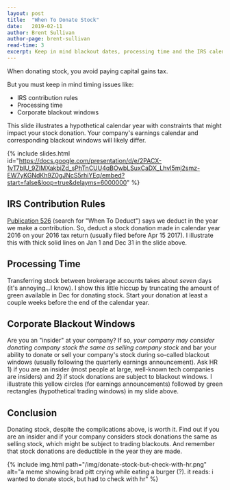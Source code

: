 ```yaml
---
layout: post
title:  "When To Donate Stock"
date:   2019-02-11
author: Brent Sullivan
author-page: brent-sullivan
read-time: 3
excerpt: Keep in mind blackout dates, processing time and the IRS calendar.
---
```


When donating stock, you avoid paying capital gains tax.

But you must keep in mind timing issues like:
+ IRS contribution rules
+ Processing time
+ Corporate blackout windows

This slide illustrates a hypothetical calendar year with constraints that might impact your stock donation. Your company's earnings calendar and corresponding blackout windows will likely differ. 

{% include slides.html id="https://docs.google.com/presentation/d/e/2PACX-1vT7bIU_9ZIMXakbiZd_sPhTnCUU4qBOwbLSuxCaDX_LhvI5mj2smz-EW7yKGNdKh9Z0gJNcS5rhiYEq/embed?start=false&loop=true&delayms=6000000" %}

IRS Contribution Rules
---
[Publication 526](https://www.irs.gov/pub/irs-pdf/p526.pdf) (search for "When To Deduct") says we deduct in the year we make a contribution. So, deduct a stock donation made in calendar year 2016 on your 2016 tax return (usually filed before Apr 15 2017). I illustrate this with thick solid lines on Jan 1 and Dec 31 in the slide above. 

Processing Time
---
Transferring stock between brokerage accounts takes about *seven* days (it's annoying...I know). I show this little hiccup by truncating the amount of green available in Dec for donating stock. Start your donation at least a couple weeks before the end of the calendar year.

Corporate Blackout Windows
---
Are you an "insider" at your company? If so, *your company may consider donating company stock the same as selling company stock* and bar your ability to donate or sell your company's stock during so-called blackout windows (usually following the quarterly earnings announcement). Ask HR 1) if you are an insider (most people at large, well-known tech companies are insiders) and 2) if stock donations are subject to blackout windows. I illustrate this yellow circles (for earnings announcements) followed by green rectangles (hypothetical trading windows) in my slide above.

Conclusion
---
Donating stock, despite the complications above, is worth it. Find out if you are an insider and if your company considers stock donations the same as selling stock, which might be subject to trading blackouts. And remember that stock donations are deductible in the year they are made.

{% include img.html 
    path="/img/donate-stock-but-check-with-hr.png"
    alt="a meme showing brad pitt crying while eating a burger (?). it reads: i wanted to donate stock, but had to check with hr"
%}





